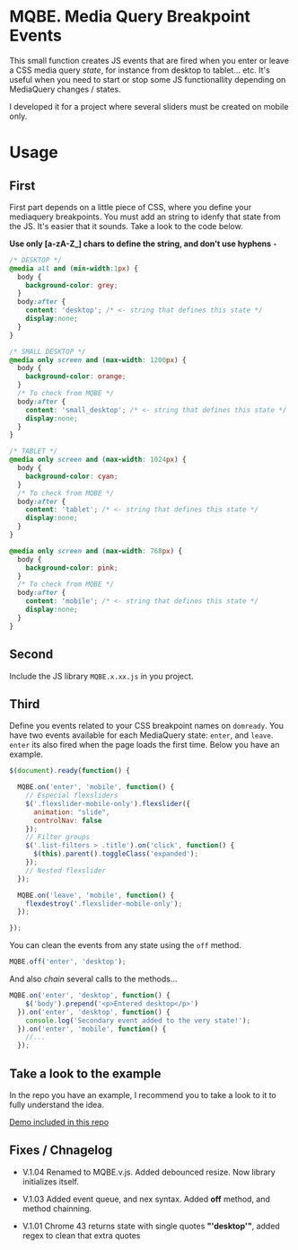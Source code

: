 # MQBE. Media Query Breakpoint Events

This small function creates JS events that are fired when you enter or leave a CSS media query _state_, for instance from desktop to tablet... etc. It's useful when you need to start or stop some JS functionallity depending on MediaQuery changes / states.

 I developed it for a project where several sliders must be created on mobile only.

# Usage

## First

First part depends on a little piece of CSS, where you define your mediaquery breakpoints. You must add an string to idenfy that state from the JS. It's easier that it sounds. Take a look to the code below.

**Use only [a-zA-Z_] chars to define the string, and don't use hyphens ` - `**

````css
/* DESKTOP */
@media all and (min-width:1px) {
  body {
    background-color: grey;
  }
  body:after {
    content: 'desktop'; /* <- string that defines this state */
    display:none;
  }
}

/* SMALL DESKTOP */
@media only screen and (max-width: 1200px) {
  body {
    background-color: orange;
  }
  /* To check from MQBE */
  body:after {
    content: 'small_desktop'; /* <- string that defines this state */
    display:none;
  }
}

/* TABLET */
@media only screen and (max-width: 1024px) {
  body {
    background-color: cyan;
  }
  /* To check from MQBE */
  body:after {
    content: 'tablet'; /* <- string that defines this state */
    display:none;
  }
}

@media only screen and (max-width: 768px) {
  body {
    background-color: pink;
  }
  /* To check from MQBE */
  body:after {
    content: 'mobile'; /* <- string that defines this state */
    display:none;
  }
}
````

## Second

Include the JS library `MQBE.x.xx.js` in you project.

## Third

Define you events related to your CSS breakpoint names on `domready`.
You have two events available for each MediaQuery state: `enter`, and `leave`. `enter` its also fired when the page loads the first time.
Below you have an example.

````javascript
$(document).ready(function() {

  MQBE.on('enter', 'mobile', function() {
    // Especial flexsliders
    $('.flexslider-mobile-only').flexslider({
      animation: "slide",
      controlNav: false
    });
    // Filter groups
    $('.list-filters > .title').on('click', function() {
      $(this).parent().toggleClass('expanded');
    });
    // Nested flexslider
  });

  MQBE.on('leave', 'mobile', function() {
    flexdestroy('.flexslider-mobile-only');
  });

});
````

You can clean the events from any state using the `off` method.

````javascript
MQBE.off('enter', 'desktop');
````

And also _chain_ several calls to the methods...

````javascript
MQBE.on('enter', 'desktop', function() {
    $('body').prepend('<p>Entered desktop</p>')
  }).on('enter', 'desktop', function() {
    console.log('Secondary event added to the very state!');
  }).on('enter', 'mobile', function() {
    //...
  });
````

## Take a look to the example

In the repo you have an example, I recommend you to take a look to it to fully understand the idea.

[Demo included in this repo](http://htmlpreview.github.io/?https://github.com/carloscabo/MQBE/blob/master/index.html)

## Fixes / Chnagelog

- V.1.04 Renamed to MQBE.v.js. Added debounced resize. Now library initializes itself.

- V.1.03 Added event queue, and nex syntax. Added **off** method, and method chainning.

- V.1.01 Chrome 43 returns state with single quotes **"'desktop'"**, added regex to clean that extra quotes

